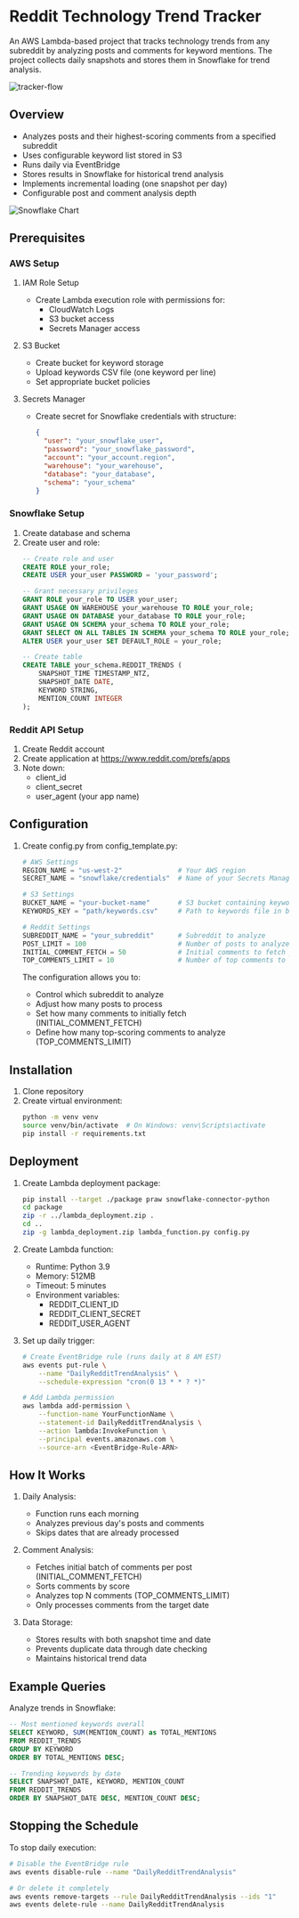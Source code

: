 # Reddit Technology Trend Tracker

An AWS Lambda-based project that tracks technology trends from any subreddit by analyzing posts and comments for keyword mentions. The project collects daily snapshots and stores them in Snowflake for trend analysis.

![tracker-flow](tracker-flow.png)

## Overview
- Analyzes posts and their highest-scoring comments from a specified subreddit
- Uses configurable keyword list stored in S3
- Runs daily via EventBridge
- Stores results in Snowflake for historical trend analysis
- Implements incremental loading (one snapshot per day)
- Configurable post and comment analysis depth

![Snowflake Chart](images/snowflake_chart_reddit_chatter.png)

## Prerequisites

### AWS Setup
1. IAM Role Setup
   - Create Lambda execution role with permissions for:
     - CloudWatch Logs
     - S3 bucket access
     - Secrets Manager access

2. S3 Bucket
   - Create bucket for keyword storage
   - Upload keywords CSV file (one keyword per line)
   - Set appropriate bucket policies

3. Secrets Manager
   - Create secret for Snowflake credentials with structure:
     ```json
     {
       "user": "your_snowflake_user",
       "password": "your_snowflake_password",
       "account": "your_account.region",
       "warehouse": "your_warehouse",
       "database": "your_database",
       "schema": "your_schema"
     }
     ```

### Snowflake Setup
1. Create database and schema
2. Create user and role:
   ```sql
   -- Create role and user
   CREATE ROLE your_role;
   CREATE USER your_user PASSWORD = 'your_password';
   
   -- Grant necessary privileges
   GRANT ROLE your_role TO USER your_user;
   GRANT USAGE ON WAREHOUSE your_warehouse TO ROLE your_role;
   GRANT USAGE ON DATABASE your_database TO ROLE your_role;
   GRANT USAGE ON SCHEMA your_schema TO ROLE your_role;
   GRANT SELECT ON ALL TABLES IN SCHEMA your_schema TO ROLE your_role;
   ALTER USER your_user SET DEFAULT_ROLE = your_role;
   
   -- Create table
   CREATE TABLE your_schema.REDDIT_TRENDS (
       SNAPSHOT_TIME TIMESTAMP_NTZ,
       SNAPSHOT_DATE DATE,
       KEYWORD STRING,
       MENTION_COUNT INTEGER
   );
   ```

### Reddit API Setup
1. Create Reddit account
2. Create application at https://www.reddit.com/prefs/apps
3. Note down:
   - client_id
   - client_secret
   - user_agent (your app name)

## Configuration

1. Create config.py from config_template.py:
   ```python
   # AWS Settings
   REGION_NAME = "us-west-2"              # Your AWS region
   SECRET_NAME = "snowflake/credentials"  # Name of your Secrets Manager secret

   # S3 Settings
   BUCKET_NAME = "your-bucket-name"       # S3 bucket containing keywords
   KEYWORDS_KEY = "path/keywords.csv"     # Path to keywords file in bucket

   # Reddit Settings
   SUBREDDIT_NAME = "your_subreddit"      # Subreddit to analyze
   POST_LIMIT = 100                       # Number of posts to analyze
   INITIAL_COMMENT_FETCH = 50             # Initial comments to fetch per post
   TOP_COMMENTS_LIMIT = 10                # Number of top comments to analyze
   ```

   The configuration allows you to:
   - Control which subreddit to analyze
   - Adjust how many posts to process
   - Set how many comments to initially fetch (INITIAL_COMMENT_FETCH)
   - Define how many top-scoring comments to analyze (TOP_COMMENTS_LIMIT)

## Installation

1. Clone repository
2. Create virtual environment:
   ```bash
   python -m venv venv
   source venv/bin/activate  # On Windows: venv\Scripts\activate
   pip install -r requirements.txt
   ```

## Deployment

1. Create Lambda deployment package:
   ```bash
   pip install --target ./package praw snowflake-connector-python
   cd package
   zip -r ../lambda_deployment.zip .
   cd ..
   zip -g lambda_deployment.zip lambda_function.py config.py
   ```

2. Create Lambda function:
   - Runtime: Python 3.9
   - Memory: 512MB
   - Timeout: 5 minutes
   - Environment variables:
     - REDDIT_CLIENT_ID
     - REDDIT_CLIENT_SECRET
     - REDDIT_USER_AGENT

3. Set up daily trigger:
   ```bash
   # Create EventBridge rule (runs daily at 8 AM EST)
   aws events put-rule \
       --name "DailyRedditTrendAnalysis" \
       --schedule-expression "cron(0 13 * * ? *)"
   
   # Add Lambda permission
   aws lambda add-permission \
       --function-name YourFunctionName \
       --statement-id DailyRedditTrendAnalysis \
       --action lambda:InvokeFunction \
       --principal events.amazonaws.com \
       --source-arn <EventBridge-Rule-ARN>
   ```

## How It Works

1. Daily Analysis:
   - Function runs each morning
   - Analyzes previous day's posts and comments
   - Skips dates that are already processed

2. Comment Analysis:
   - Fetches initial batch of comments per post (INITIAL_COMMENT_FETCH)
   - Sorts comments by score
   - Analyzes top N comments (TOP_COMMENTS_LIMIT)
   - Only processes comments from the target date

3. Data Storage:
   - Stores results with both snapshot time and date
   - Prevents duplicate data through date checking
   - Maintains historical trend data

## Example Queries

Analyze trends in Snowflake:
```sql
-- Most mentioned keywords overall
SELECT KEYWORD, SUM(MENTION_COUNT) as TOTAL_MENTIONS
FROM REDDIT_TRENDS
GROUP BY KEYWORD
ORDER BY TOTAL_MENTIONS DESC;

-- Trending keywords by date
SELECT SNAPSHOT_DATE, KEYWORD, MENTION_COUNT
FROM REDDIT_TRENDS
ORDER BY SNAPSHOT_DATE DESC, MENTION_COUNT DESC;
```

## Stopping the Schedule

To stop daily execution:
```bash
# Disable the EventBridge rule
aws events disable-rule --name "DailyRedditTrendAnalysis"

# Or delete it completely
aws events remove-targets --rule DailyRedditTrendAnalysis --ids "1"
aws events delete-rule --name DailyRedditTrendAnalysis
```
